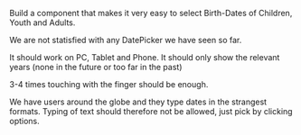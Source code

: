 Build a component that makes it very easy to select Birth-Dates of
Children, Youth and Adults.

We are not statisfied with any DatePicker we have seen so far.

It should work on PC, Tablet and Phone.
It should only show the relevant years (none in the future or too far in the past)

3-4 times touching with the finger should be enough.

We have users around the globe and they type dates in the strangest formats. Typing of text should therefore not be allowed, just pick by clicking options.